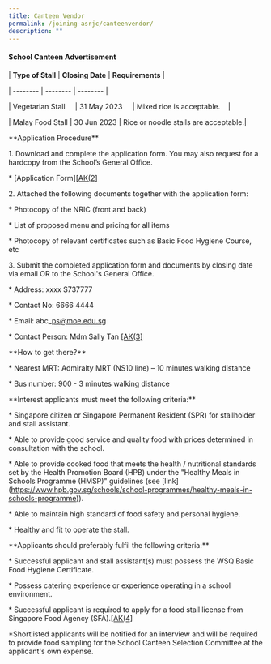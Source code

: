```yaml
---
title: Canteen Vendor
permalink: /joining-asrjc/canteenvendor/
description: ""
---
```

#### School Canteen Advertisement

| **Type of Stall** | **Closing Date** | **Requirements** |

| -------- | -------- | -------- |

| Vegetarian Stall     | 31 May 2023     | Mixed rice is acceptable.    |

| Malay Food Stall | 30 Jun 2023 | Rice or noodle stalls are acceptable.|

\*\*Application Procedure\*\*

1\. Download and complete the application form. You may also request for a hardcopy from the School’s General Office.

\* \[Application Form\][\[AK(2\]](#_msocom_2) 

2\. Attached the following documents together with the application form:

\* Photocopy of the NRIC (front and back)

\* List of proposed menu and pricing for all items

\* Photocopy of relevant certificates such as Basic Food Hygiene Course, etc

3\. Submit the completed application form and documents by closing date via email OR to the School's General Office.

\* Address: xxxx S737777

\* Contact No: 6666 4444

\* Email: abc\_ps@moe.edu.sg

\* Contact Person: Mdm Sally Tan [\[AK(3\]](#_msocom_3) 

\*\*How to get there?\*\*

\* Nearest MRT: Admiralty MRT (NS10 line) – 10 minutes walking distance

\* Bus number: 900 - 3 minutes walking distance

\*\*Interest applicants must meet the following criteria:\*\*

\* Singapore citizen or Singapore Permanent Resident (SPR) for stallholder and stall assistant.

\* Able to provide good service and quality food with prices determined in consultation with the school.

\* Able to provide cooked food that meets the health / nutritional standards set by the Health Promotion Board (HPB) under the "Healthy Meals in Schools Programme (HMSP)" guidelines (see \[link\](https://www.hpb.gov.sg/schools/school-programmes/healthy-meals-in-schools-programme)).

\* Able to maintain high standard of food safety and personal hygiene.

\* Healthy and fit to operate the stall.

\*\*Applicants should preferably fulfil the following criteria:\*\*

\* Successful applicant and stall assistant(s) must possess the WSQ Basic Food Hygiene Certificate.

\* Possess catering experience or experience operating in a school environment.

\* Successful applicant is required to apply for a food stall license from Singapore Food Agency (SFA).[\[AK(4\]](#_msocom_4) 

\*Shortlisted applicants will be notified for an interview and will be required to provide food sampling for the School Canteen Selection Committee at the applicant's own expense.